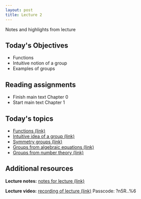```yaml
---
layout: post
title: Lecture 2
---
```


Notes and highlights from lecture

## Today's Objectives

* Functions
* Intuitive notion of a group
* Examples of groups

## Reading assignments

* Finish main text Chapter 0
* Start main text Chapter 1

## Today's topics
* <a target="_parent" href="https://wcasper.github.io/math407spring2021/_topics/functions.html">Functions (link)</a>
* <a target="_parent" href="https://wcasper.github.io/math407spring2021/_topics/group-intuition.html">Intuitive idea of a group (link)</a>
* <a target="_parent" href="https://wcasper.github.io/math407spring2021/_topics/symmetry-groups.html">Symmetry groups (link)</a>
* <a target="_parent" href="https://wcasper.github.io/math407spring2021/_topics/algebraic-equations.html">Groups from algebraic equations (link)</a>
* <a target="_parent" href="https://wcasper.github.io/math407spring2021/_topics/modular-arithmetic.html">Groups from number theory (link)</a>

## Additional resources
**Lecture notes:** <a target="_parent" href="https://wcasper.github.io/math407spring2021/extras/notes/407-lecture2.pdf">notes for lecture (link)</a>

**Lecture video:** <a target="_parent" href="https://fullerton.zoom.us/rec/share/FMTIRPLOIePHtejL0On9WlvxbbORSrtpdddlGBq6H0GtEOI4tz2jGkNscplU1xtC.UgKfN03nJtGt2M-V ">recording of lecture (link)</a> Passcode: ?n5R..%6

